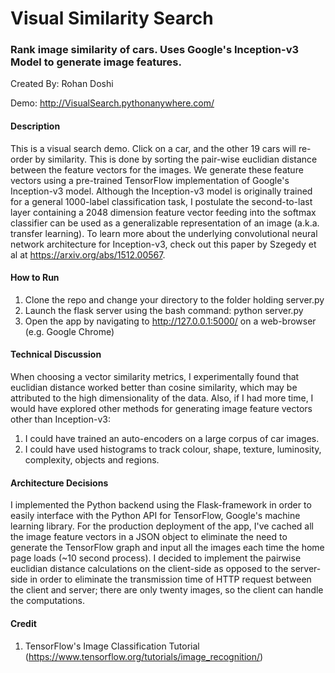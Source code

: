 # Visual Similarity Search
### Rank image similarity of cars. Uses Google's Inception-v3 Model to generate image features.
Created By: Rohan Doshi

Demo: http://VisualSearch.pythonanywhere.com/

#### Description
This is a visual search demo. Click on a car, and the other 19 cars will re-order by similarity. This is done by sorting the pair-wise euclidian distance between the feature vectors for the images. We generate these feature vectors using a pre-trained TensorFlow implementation of Google's Inception-v3 model. Although the Inception-v3 model is originally trained for a general 1000-label classification task, I postulate the second-to-last layer containing a 2048 dimension feature vector feeding into the softmax classifier can be used as a generalizable representation of an image (a.k.a. transfer learning). To learn more about the underlying convolutional neural network architecture for Inception-v3, check out this paper by Szegedy et al at https://arxiv.org/abs/1512.00567.

#### How to Run
1. Clone the repo and change your directory to the folder holding server.py
2. Launch the flask server using the bash command: python server.py
3. Open the app by navigating to http://127.0.0.1:5000/ on a web-browser (e.g. Google Chrome)

#### Technical Discussion
When choosing a vector similarity metrics, I  experimentally found that euclidian distance worked better than cosine similarity, which may be attributed to the high dimensionality of the data. Also, if I had more time, I would have explored other methods for generating image feature vectors other than Inception-v3:

1. I could have trained an auto-encoders on a large corpus of car images.
2. I could have used histograms to track colour, shape, texture, luminosity, complexity, objects and regions.

#### Architecture Decisions
I implemented the Python backend using the Flask-framework in order to easily interface with the Python API for TensorFlow, Google's machine learning library. For the production deployment of the app, I've cached all the image feature vectors in a JSON object to eliminate the need to generate the TensorFlow graph and input all the images each time the home page loads (~10 second process). I decided to implement the pairwise euclidian distance calculations on the client-side as opposed to the server-side in order to eliminate the transmission time of HTTP request between the client and server; there are only twenty images, so the client can handle the computations.

#### Credit
1. TensorFlow's Image Classification Tutorial (https://www.tensorflow.org/tutorials/image_recognition/)